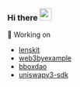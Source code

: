 ### Hi there <img src="https://media.giphy.com/media/hvRJCLFzcasrR4ia7z/giphy.gif" width="25px">

🔭 Working on 
- [lenskit](https://github.com/daoleno/lenskit)
- [web3byexample](https://www.web3byexample.com/)
- [bboxdao](https://bboxdao.com/)
- [uniswapv3-sdk](https://github.com/daoleno/uniswapv3-sdk)
